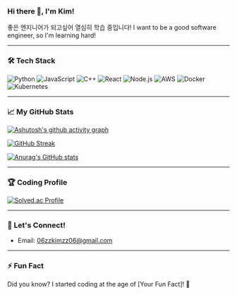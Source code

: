 ### Hi there 👋, I'm Kim!
좋은 엔지니어가 되고싶어 열심히 학습 중입니다!
I want to be a good software engineer, so I'm learning hard!

---

### 🛠️ Tech Stack
![Python](https://img.shields.io/badge/Python-3776AB?style=for-the-badge&logo=python&logoColor=white)
![JavaScript](https://img.shields.io/badge/JavaScript-F7DF1E?style=for-the-badge&logo=javascript&logoColor=black)
![C++](https://img.shields.io/badge/C++-00599C?style=for-the-badge&logo=cplusplus&logoColor=white)
![React](https://img.shields.io/badge/React-61DAFB?style=for-the-badge&logo=react&logoColor=black)
![Node.js](https://img.shields.io/badge/Node.js-339933?style=for-the-badge&logo=nodedotjs&logoColor=white)
![AWS](https://img.shields.io/badge/AWS-232F3E?style=for-the-badge&logo=amazonaws&logoColor=white)
![Docker](https://img.shields.io/badge/Docker-2496ED?style=for-the-badge&logo=docker&logoColor=white)
![Kubernetes](https://img.shields.io/badge/Kubernetes-326CE5?style=for-the-badge&logo=kubernetes&logoColor=white)

---

### 📈 My GitHub Stats
[![Ashutosh's github activity graph](https://github-readme-activity-graph.vercel.app/graph?username=SorryKim&theme=tokyo-night)](https://github.com/ashutosh00710/github-readme-activity-graph)<br/>

[![GitHub Streak](https://streak-stats.demolab.com/?user=SorryKim&theme=tokyonight)](https://git.io/streak-stats)

[![Anurag's GitHub stats](https://github-readme-stats.vercel.app/api?username=SorryKim&show_icons=true&theme=tokyonight)](https://github.com/anuraghazra/github-readme-stats)

---

### 🏆 Coding Profile
[![Solved.ac Profile](http://mazassumnida.wtf/api/generate_badge?boj=06zzkimzz06)](https://solved.ac/06zzkimzz06)

---

### 💬 Let's Connect!
- Email: 06zzkimzz06@gmail.com

---

### ⚡ Fun Fact
Did you know? I started coding at the age of [Your Fun Fact]! 🚀

<!--
**SorryKim/SorryKim** is a ✨ _special_ ✨ repository because its `README.md` (this file) appears on your GitHub profile.
-->
